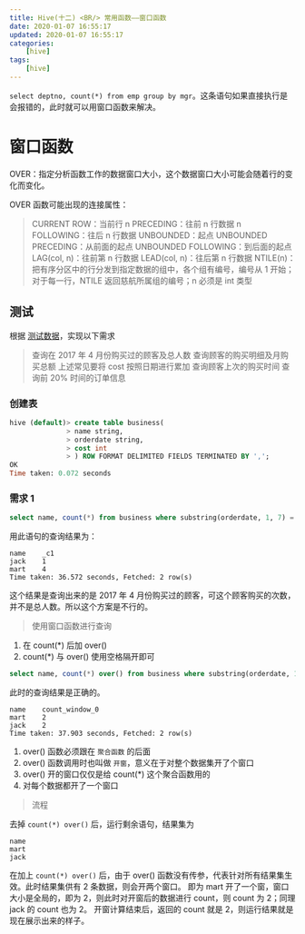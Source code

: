 ```yaml
---
title: Hive(十二) <BR/> 常用函数——窗口函数
date: 2020-01-07 16:55:17
updated: 2020-01-07 16:55:17
categories:
    [hive]
tags:
    [hive]
---
```


`select deptno, count(*) from emp group by mgr`。这条语句如果直接执行是会报错的，此时就可以用窗口函数来解决。

<!-- more -->

# 窗口函数

OVER：指定分析函数工作的数据窗口大小，这个数据窗口大小可能会随着行的变化而变化。

OVER 函数可能出现的连接属性：
> CURRENT ROW：当前行
> n PRECEDING：往前 n 行数据
> n FOLLOWING：往后 n 行数据
> UNBOUNDED：起点
> UNBOUNDED PRECEDING：从前面的起点
> UNBOUNDED FOLLOWING：到后面的起点
> LAG(col, n)：往前第 n 行数据
> LEAD(col, n)：往后第 n 行数据
> NTILE(n)：把有序分区中的行分发到指定数据的组中，各个组有编号，编号从 1 开始；对于每一行，NTILE 返回慈航所属组的编号；n 必须是 int 类型

## 测试

根据 [测试数据](/file/hive/over.txt)，实现以下需求

> 查询在 2017 年 4 月份购买过的顾客及总人数
> 查询顾客的购买明细及月购买总额
> 上述常见要将 cost 按照日期进行累加
> 查询顾客上次的购买时间
> 查询前 20% 时间的订单信息

### 创建表

```sql
hive (default)> create table business(
              > name string,
              > orderdate string,
              > cost int
              > ) ROW FORMAT DELIMITED FIELDS TERMINATED BY ',';
OK
Time taken: 0.072 seconds
```

### 需求 1

```sql
select name, count(*) from business where substring(orderdate, 1, 7) = '2017-04' group by name;
```

用此语句的查询结果为：
```
name	_c1
jack	1
mart	4
Time taken: 36.572 seconds, Fetched: 2 row(s)
```

这个结果是查询出来的是 2017 年 4 月份购买过的顾客，可这个顾客购买的次数，并不是总人数。所以这个方案是不行的。

> 使用窗口函数进行查询

1. 在 count(*) 后加 over()
2. count(*) 与 over() 使用空格隔开即可

```sql
select name, count(*) over() from business where substring(orderdate, 1, 7) = '2017-04' group by name;
```


此时的查询结果是正确的。
```
name	count_window_0
mart	2
jack	2
Time taken: 37.903 seconds, Fetched: 2 row(s)
```

1. over() 函数必须跟在 `聚合函数` 的后面
2. over() 函数调用时也叫做 `开窗`，意义在于对整个数据集开了个窗口
3. over() 开的窗口仅仅是给 count(*) 这个聚合函数用的
4. 对每个数据都开了一个窗口

> 流程

去掉 `count(*) over()` 后，运行剩余语句，结果集为
```
name
mart
jack
```

在加上 `count(*) over()` 后，由于 over() 函数没有传参，代表针对所有结果集生效。此时结果集供有 2 条数据，则会开两个窗口。
即为 mart 开了一个窗，窗口大小是全局的，即为 2，则此时对开窗后的数据进行 count，则 count 为 2；同理 jack 的 count 也为 2。
开窗计算结束后，返回的 count 就是 2，则运行结果就是现在展示出来的样子。